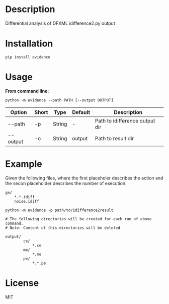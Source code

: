 # Description

Differential analysis of DFXML idifference2.py output

# Installation

`pip install evidence`

# Usage

**From command line:**

`python -m evidence --path PATH [--output OUTPUT]`

| Option | Short | Type | Default | Description |
|---|---|---|---|---|
|--path | -p | String | - | Path to idifference output dir |
|--output | -o | String | output | Path to result dir |


# Example

Given the following files, where the first placeholer describes
the action and the secon placeholder describes the number of execution.

```
ge/
    *.*.idiff
    noise.idiff
```


`python -m evidence -p path/to/idifference2result`

```
# The following directories will be created for each run of above command.
# Note: Content of this directories will be deleted 

output/
        ce/
            *.ce
        me/
            *.me
        pe/
            *.*.pe
```


# License

MIT